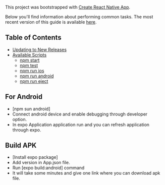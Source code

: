 This project was bootstrapped with [Create React Native App](https://github.com/react-community/create-react-native-app).

Below you'll find information about performing common tasks. The most recent version of this guide is available [here](https://github.com/react-community/create-react-native-app/blob/master/react-native-scripts/template/README.md).

## Table of Contents

* [Updating to New Releases](#updating-to-new-releases)
* [Available Scripts](#available-scripts)
  * [npm start](#npm-start)
  * [npm test](#npm-test)
  * [npm run ios](#npm-run-ios)
  * [npm run android](#npm-run-android)
  * [npm run eject](#npm-run-eject)

## For Android

* [npm sun android]
 * Connect android device and enable debugging through developer option.
 * In expo Application application run and you can refresh application through expo.
 
## Build APK

* [Install expo package]
 * Add version in App.json file.
 * Run [expo build:android] command
  * It will take some minutes and give one link where you can download apk file.
